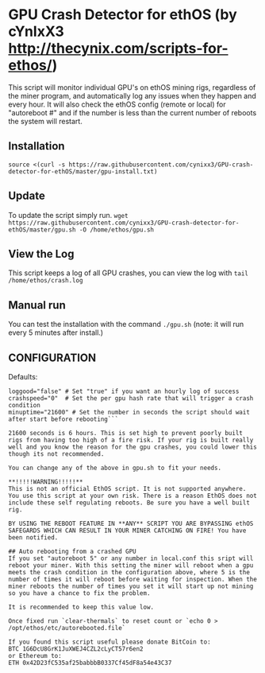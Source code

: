 # GPU Crash Detector for ethOS (by cYnIxX3 http://thecynix.com/scripts-for-ethos/)
This script will monitor individual GPU's on ethOS mining rigs, regardless of the miner program, and automatically log any issues when they happen and every hour. It will also check the ethOS config (remote or local) for "autoreboot #" and if the number is less than the current number of reboots the system will restart. 

## Installation
`source <(curl -s https://raw.githubusercontent.com/cynixx3/GPU-crash-detector-for-ethOS/master/gpu-install.txt)`

## Update
To update the script simply run.
`wget https://raw.githubusercontent.com/cynixx3/GPU-crash-detector-for-ethOS/master/gpu.sh -O /home/ethos/gpu.sh`

## View the Log
This script keeps a log of all GPU crashes, you can view the log with
`tail /home/ethos/crash.log`

## Manual run
You can test the installation with the command
`./gpu.sh` (note: it will run every 5 minutes after install.)


## CONFIGURATION 
Defaults:
```logsize="100"   # Set the number of lines to keep in the log
loggood="false" # Set "true" if you want an hourly log of success
crashspeed="0"  # Set the per gpu hash rate that will trigger a crash condition
minuptime="21600" # Set the number in seconds the script should wait after start before rebooting```

21600 seconds is 6 hours. This is set high to prevent poorly built rigs from having too high of a fire risk. If your rig is built really well and you know the reason for the gpu crashes, you could lower this though its not recommended. 

You can change any of the above in gpu.sh to fit your needs. 

**!!!!!WARNING!!!!!** 
This is not an official EthOS script. It is not supported anywhere. You use this script at your own risk. There is a reason EthOS does not include these self regulating reboots. Be sure you have a well built rig.

BY USING THE REBOOT FEATURE IN **ANY** SCRIPT YOU ARE BYPASSING ethOS SAFEGARDS WHICH CAN RESULT IN YOUR MINER CATCHING ON FIRE! You have been notified.

## Auto rebooting from a crashed GPU
If you set "autoreboot 5" or any number in local.conf this sript will reboot your miner. With this setting the miner will reboot when a gpu meets the crash condition in the configuration above, where 5 is the number of times it will reboot before waiting for inspection. When the miner reboots the number of times you set it will start up not mining so you have a chance to fix the problem.

It is recommended to keep this value low.

Once fixed run `clear-thermals` to reset count or `echo 0 > /opt/ethos/etc/autorebooted.file`

If you found this script useful please donate BitCoin to:
BTC 1G6DcU8GrK1JuXWEJ4CZL2cLyCT57r6en2
or Ethereum to:
ETH 0x42D23fC535af25babbbB0337Cf45dF8a54e43C37
